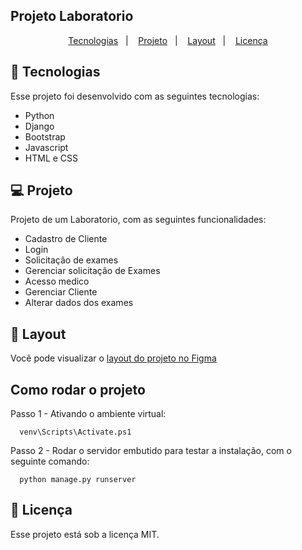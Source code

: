 ## Projeto Laboratorio

<p align="center">
  <a href="#-tecnologias">Tecnologias</a>&nbsp;&nbsp;&nbsp;|&nbsp;&nbsp;&nbsp;
  <a href="#-projeto">Projeto</a>&nbsp;&nbsp;&nbsp;|&nbsp;&nbsp;&nbsp;
  <a href="#-layout">Layout</a>&nbsp;&nbsp;&nbsp;|&nbsp;&nbsp;&nbsp;
  <a href="#memo-licença">Licença</a>
</p>

## 🚀 Tecnologias  

Esse projeto foi desenvolvido com as seguintes tecnologias:  

- Python
- Django
- Bootstrap
- Javascript
- HTML e CSS

## 💻 Projeto  

Projeto de um Laboratorio, com as seguintes funcionalidades:

- Cadastro de Cliente
- Login
- Solicitação de exames
- Gerenciar solicitação de Exames
- Acesso medico
- Gerenciar Cliente
- Alterar dados dos exames

## 🔖 Layout

Você pode visualizar o [layout do projeto no Figma](https://www.figma.com/file/FzqXqJXe5a8LWcq7LxISHN/Untitled?type=design&node-id=0-1&mode=design&t=LO7jO7shOtADB4oM-0) 

## Como rodar o projeto

Passo 1 - Ativando o ambiente virtual:

```
  venv\Scripts\Activate.ps1
```
Passo 2 - Rodar o servidor embutido para testar a instalação, com o seguinte comando:

```
  python manage.py runserver
```

## :memo: Licença

Esse projeto está sob a licença MIT.


